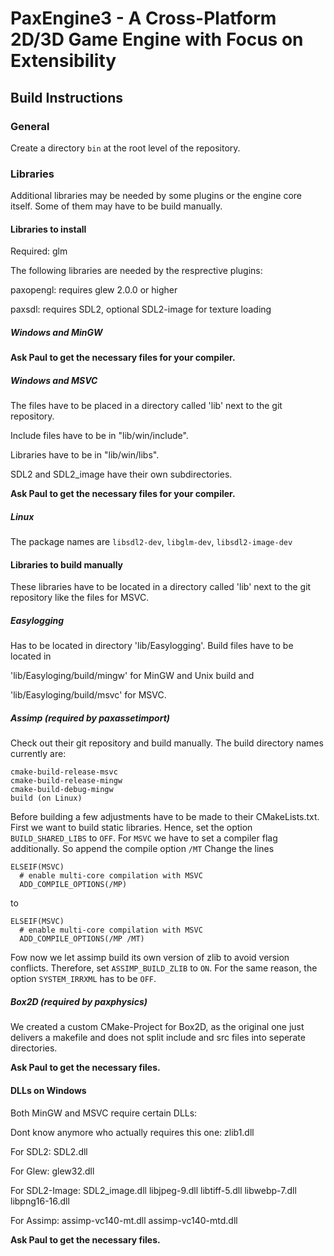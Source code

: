 # PaxEngine3 - A Cross-Platform 2D/3D Game Engine with Focus on Extensibility

## Build Instructions

### General
Create a directory `bin` at the root level of the repository.

### Libraries
Additional libraries may be needed by some plugins or the engine core itself. Some of them may have to be build manually.

#### Libraries to install

Required: glm

The following libraries are needed by the resprective plugins:

paxopengl: requires glew 2.0.0 or higher

paxsdl: requires SDL2, optional SDL2-image for texture loading

##### Windows and MinGW
**Ask Paul to get the necessary files for your compiler.**
##### Windows and MSVC
The files have to be placed in a directory called 'lib' next to the git repository.

Include files have to be in "lib/win/include".

Libraries have to be in "lib/win/libs".

SDL2 and SDL2_image have their own subdirectories.

**Ask Paul to get the necessary files for your compiler.**

##### Linux
The package names are `libsdl2-dev`, `libglm-dev`, `libsdl2-image-dev`


#### Libraries to build manually
These libraries have to be located in a directory called 'lib' next to the git repository like the files for MSVC.
##### Easylogging
Has to be located in directory 'lib/Easylogging'. Build files have to be located in

'lib/Easyloging/build/mingw' for MinGW and Unix build and

'lib/Easyloging/build/msvc' for MSVC.

##### Assimp (required by paxassetimport)
Check out their git repository and build manually. The build directory names
currently are:

    cmake-build-release-msvc
    cmake-build-release-mingw
    cmake-build-debug-mingw
    build (on Linux)

Before building a few adjustments have to be made to their CMakeLists.txt. First we want to build static libraries.
Hence, set the option `BUILD_SHARED_LIBS` to `OFF`. For `MSVC` we have to set a compiler flag additionally. So append the compile option `/MT`
Change the lines

    ELSEIF(MSVC)
      # enable multi-core compilation with MSVC
      ADD_COMPILE_OPTIONS(/MP)

to

    ELSEIF(MSVC)
      # enable multi-core compilation with MSVC
      ADD_COMPILE_OPTIONS(/MP /MT)

Fow now we let assimp build its own version of zlib to avoid version conflicts. Therefore, set `ASSIMP_BUILD_ZLIB` to `ON`.
For the same reason, the option `SYSTEM_IRRXML` has to be `OFF`.

##### Box2D (required by paxphysics)
We created a custom CMake-Project for Box2D, as the original one just delivers a makefile and does not split include and src files
into seperate directories.

**Ask Paul to get the necessary files.**


#### DLLs on Windows
Both MinGW and MSVC require certain DLLs:

Dont know anymore who actually requires this one: zlib1.dll

For SDL2: SDL2.dll

For Glew: glew32.dll

For SDL2-Image: SDL2_image.dll
libjpeg-9.dll
libtiff-5.dll
libwebp-7.dll
libpng16-16.dll

For Assimp: assimp-vc140-mt.dll
assimp-vc140-mtd.dll

**Ask Paul to get the necessary files.**

